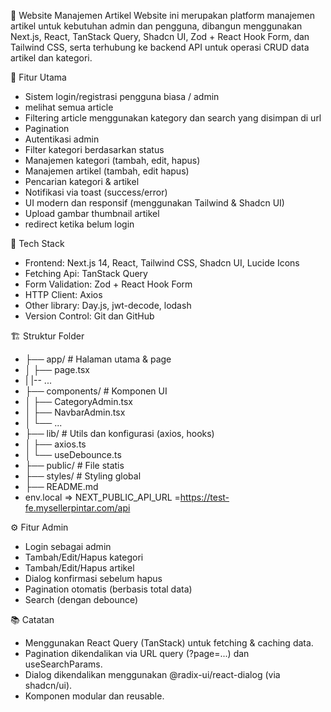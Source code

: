📝 Website Manajemen Artikel 
Website ini merupakan platform manajemen artikel untuk kebutuhan admin dan pengguna, dibangun menggunakan Next.js, React, TanStack Query, Shadcn UI, Zod + React Hook Form, dan Tailwind CSS, serta terhubung ke backend API untuk operasi CRUD data artikel dan kategori.

🚀 Fitur Utama
 - Sistem login/registrasi pengguna biasa / admin
 - melihat semua article
 - Filtering article menggunakan kategory dan search yang disimpan di url
 - Pagination
 - Autentikasi admin
 - Filter kategori berdasarkan status
 - Manajemen kategori (tambah, edit, hapus)
 - Manajemen artikel (tambah, edit hapus)
 - Pencarian kategori & artikel
 - Notifikasi via toast (success/error)
 - UI modern dan responsif (menggunakan Tailwind & Shadcn UI)
 - Upload gambar thumbnail artikel
 - redirect ketika belum login

🧱 Tech Stack
 - Frontend: Next.js 14, React, Tailwind CSS, Shadcn UI, Lucide Icons
 - Fetching Api: TanStack Query
 - Form Validation: Zod + React Hook Form
 - HTTP Client: Axios
 - Other library: Day.js, jwt-decode, lodash
 - Version Control: Git dan GitHub

🏗️ Struktur Folder
 - ├── app/                        # Halaman utama & page
 - │   ├── page.tsx
 - |    |-- ...
 - ├── components/                # Komponen UI 
 - │   ├── CategoryAdmin.tsx
 - │   ├── NavbarAdmin.tsx
 - │   └── ...
 - ├── lib/                       # Utils dan konfigurasi (axios, hooks)
 - │   ├── axios.ts
 - │   └── useDebounce.ts
 - ├── public/                    # File statis
 - ├── styles/                    # Styling global 
 - ├── README.md
 - env.local => NEXT_PUBLIC_API_URL =https://test-fe.mysellerpintar.com/api

⚙️ Fitur Admin
 - Login sebagai admin
 - Tambah/Edit/Hapus kategori
 - Tambah/Edit/Hapus artikel
 - Dialog konfirmasi sebelum hapus
 - Pagination otomatis (berbasis total data)
 - Search (dengan debounce)

📚 Catatan 
 - Menggunakan React Query (TanStack) untuk fetching & caching data.
 - Pagination dikendalikan via URL query (?page=...) dan useSearchParams.
 - Dialog dikendalikan menggunakan @radix-ui/react-dialog (via shadcn/ui).
 - Komponen modular dan reusable.
